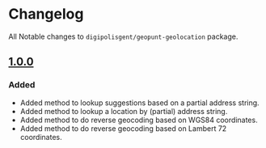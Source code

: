 # Changelog

All Notable changes to `digipolisgent/geopunt-geolocation` package.

## [1.0.0]

### Added

* Added method to lookup suggestions based on a partial address string.
* Added method to lookup a location by (partial) address string.
* Added method to do reverse geocoding based on WGS84 coordinates.
* Added method to do reverse geocoding based on Lambert 72 coordinates.

[1.0.0]: https://github.com/digipolisgent/php_package_dg-geopunt-geolocation/releases/tag/1.0.0
[Unreleased]: https://github.com/digipolisgent/php_package_dg-geopunt-geolocation/compare/master...develop
